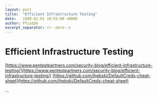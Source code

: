 ```yaml
---
layout: post
title:  "Efficient Infrastructure Testing"
date:   1990-01-01 19:55:00 +0000
author: PfiatDe
excerpt_separator: <!--more-->
---
```


# Efficient Infrastructure Testing
[https://www.pentestpartners.com/security-blog/efficient-infrastructure-testing/](https://www.pentestpartners.com/security-blog/efficient-infrastructure-testing/)
[https://github.com/ihebski/DefaultCreds-cheat-sheet](https://github.com/ihebski/DefaultCreds-cheat-sheet)

...
<!--more-->
